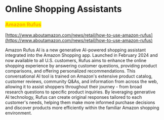# Online Shopping Assistants



### <mark style="color:orange;">Amazon Rufus</mark>

[https://www.aboutamazon.com/news/retail/how-to-use-amazon-rufus](https://www.aboutamazon.com/news/retail/how-to-use-amazon-rufus)

Amazon Rufus AI is a new generative AI-powered shopping assistant integrated into the Amazon Shopping app. Launched in February 2024 and now available to all U.S. customers, Rufus aims to enhance the online shopping experience by answering customer questions, providing product comparisons, and offering personalized recommendations. This conversational AI tool is trained on Amazon's extensive product catalog, customer reviews, community Q\&As, and information from across the web, allowing it to assist shoppers throughout their journey - from broad research questions to specific product inquiries. By leveraging generative AI technology, Rufus can create original responses tailored to each customer's needs, helping them make more informed purchase decisions and discover products more efficiently within the familiar Amazon shopping environment.









